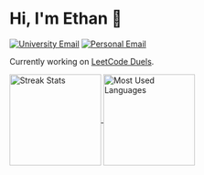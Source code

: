 # Hi, I'm Ethan 👋

[![University Email](https://img.shields.io/badge/-balake@rpi.edu-c14438?style=flat&logo=Gmail&logoColor=white)](mailto:balake@rpi.edu)
[![Personal Email](https://img.shields.io/badge/-ethan.balakumar@gmail.com-c14438?style=flat&logo=Gmail&logoColor=white)](mailto:ethan.balakumar@gmail.com)

Currently working on [LeetCode Duels](https://github.com/etbala/LeetCodeDuels).

<a href="https://github-readme-streak-stats.herokuapp.com/?user=etbala&theme=radical">
<!--   <img height=180 align="center" src="https://github-readme-stats.vercel.app/api?username=etbala&show_icons=true&theme=radical&hide=prs&hide_rank=true&rank_icon=percentile" /> -->
  <img height=160 align="center" src="https://github-readme-streak-stats.herokuapp.com/?user=etbala&theme=radical" alt="Streak Stats" />
</a>
<a href="https://github-readme-stats.vercel.app/api/top-langs?username=etbala&layout=compact&theme=radical&card_width=300">
  <img height=160 align="center" src="https://github-readme-stats.vercel.app/api/top-langs?username=etbala&layout=compact&theme=radical&card_width=300" alt="Most Used Languages"/>
</a>
